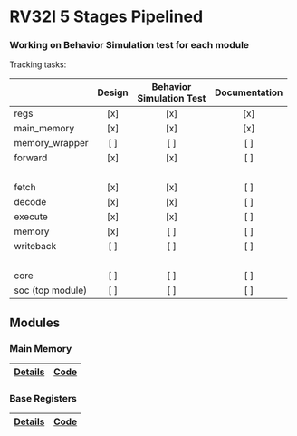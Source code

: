 # RV32I 5 Stages Pipelined
### Working on Behavior Simulation test for each module

Tracking tasks:

||Design|Behavior<br>Simulation Test|Documentation|
|:-|:-:|:-:|:-:|
|regs|[x]|[x]|[x]|
|main_memory|[x]|[x]|[x]|
|memory_wrapper|[ ]|[ ]|[ ]|
|forward|[x]|[x]|[ ]|
|<br>|
|fetch|[x]|[x]|[ ]|
|decode|[x]|[x]|[ ]|
|execute|[x]|[x]|[ ]|
|memory|[x]|[ ]|[ ]|
|writeback|[ ]|[ ]|[ ]|
|<br>|
|core|[ ]|[ ]|[ ]|
|soc (top module)|[ ]|[ ]|[ ]|

## Modules
### Main Memory

|[Details](./docs/modules/main_memory/main_memory.md)|[Code](./hw/rtl/main_memory.sv)|
|-|-|

### Base Registers

|[Details](./docs/modules/regs/regs.md)|[Code](./hw/rtl/regs.sv)|
|-|-|